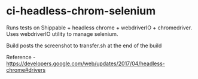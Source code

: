 # ci-headless-chrom-selenium
Runs tests on Shippable + headless chrome + webdriverIO + chromedriver. Uses webdriverIO utility to manage selenium.

Build posts the screenshot to transfer.sh at the end of the build 

Reference - https://developers.google.com/web/updates/2017/04/headless-chrome#drivers


